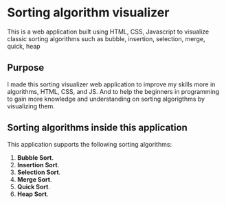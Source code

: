 # Sorting algorithm visualizer

This is a web application built using HTML, CSS, Javascript to visualize classic sorting algorithms such as bubble, insertion, selection, merge, quick, heap

## Purpose

I made this sorting visualizer web application to improve my skills more in algorithms,
HTML, CSS, and JS. And to help the beginners in programming to gain more knowledge and understanding on sorting algorigthms by visualizing them.

## Sorting algorithms inside this application

This application supports the following sorting algorithms:

1. **Bubble Sort**.
2. **Insertion Sort**.
3. **Selection Sort**.
4. **Merge Sort**.
5. **Quick Sort**.
6. **Heap Sort**.

